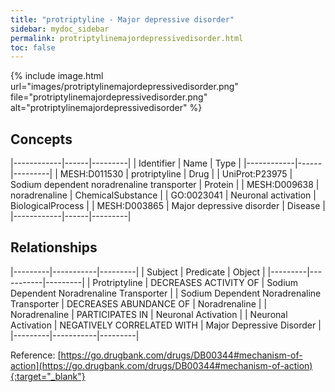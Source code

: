 ```yaml
---
title: "protriptyline - Major depressive disorder"
sidebar: mydoc_sidebar
permalink: protriptylinemajordepressivedisorder.html
toc: false 
---
```


{% include image.html url="images/protriptylinemajordepressivedisorder.png" file="protriptylinemajordepressivedisorder.png" alt="protriptylinemajordepressivedisorder" %}

## Concepts

|------------|------|---------|
| Identifier | Name | Type    |
|------------|------|---------|
| MESH:D011530 | protriptyline | Drug |
| UniProt:P23975 | Sodium dependent noradrenaline transporter | Protein |
| MESH:D009638 | noradrenaline | ChemicalSubstance |
| GO:0023041 | Neuronal activation | BiologicalProcess |
| MESH:D003865 | Major depressive disorder | Disease |
|------------|------|---------|

## Relationships

|---------|-----------|---------|
| Subject | Predicate | Object  |
|---------|-----------|---------|
| Protriptyline | DECREASES ACTIVITY OF | Sodium Dependent Noradrenaline Transporter |
| Sodium Dependent Noradrenaline Transporter | DECREASES ABUNDANCE OF | Noradrenaline |
| Noradrenaline | PARTICIPATES IN | Neuronal Activation |
| Neuronal Activation | NEGATIVELY CORRELATED WITH | Major Depressive Disorder |
|---------|-----------|---------|

Reference: [https://go.drugbank.com/drugs/DB00344#mechanism-of-action](https://go.drugbank.com/drugs/DB00344#mechanism-of-action){:target="_blank"}